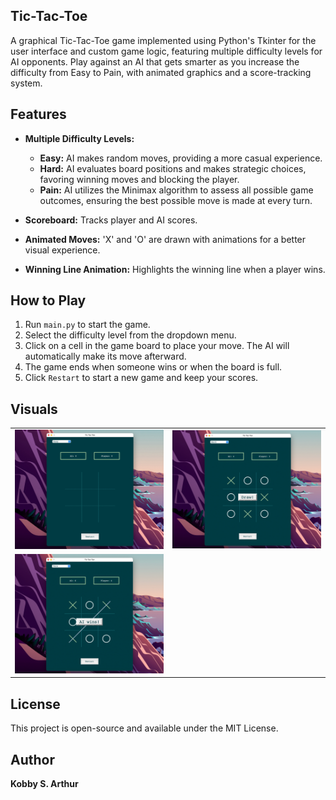 ## Tic-Tac-Toe

A graphical Tic-Tac-Toe game implemented using Python's Tkinter for the user interface and custom game logic, featuring multiple difficulty levels for AI opponents. Play against an AI that gets smarter as you increase the difficulty from Easy to Pain, with animated graphics and a score-tracking system.

## Features

- **Multiple Difficulty Levels:**

  - **Easy:** AI makes random moves, providing a more casual experience.
  - **Hard:** AI evaluates board positions and makes strategic choices, favoring winning moves and blocking the player.
  - **Pain:** AI utilizes the Minimax algorithm to assess all possible game outcomes, ensuring the best possible move is made at every turn.

- **Scoreboard:** Tracks player and AI scores.

- **Animated Moves:** 'X' and 'O' are drawn with animations for a better visual experience.

- **Winning Line Animation:** Highlights the winning line when a player wins.

## How to Play

1. Run `main.py` to start the game.
2. Select the difficulty level from the dropdown menu.
3. Click on a cell in the game board to place your move. The AI will automatically make its move afterward.
4. The game ends when someone wins or when the board is full.
5. Click ```Restart``` to start a new game and keep your scores.

## Visuals
<table>
<tr>
<td><img src="images/img-1.jpeg" alt="app screenshot" width="500"></td>
<td><img src="images/img-2.jpeg" alt="app screenshot" width="500"></td>
</tr>
<tr>
<td><img src="images/img-3.jpeg" alt="app screenshot" width="500"></td>
</tr>
</table>

## License

This project is open-source and available under the MIT License.

## Author

**Kobby S. Arthur**
